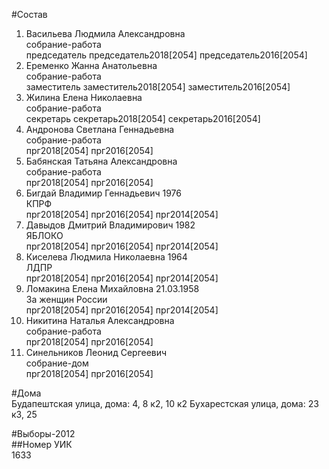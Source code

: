 #Состав  
1. Васильева Людмила Александровна  
    собрание-работа  
    председатель председатель2018[2054] председатель2016[2054]  
2. Еременко Жанна Анатольевна  
    собрание-работа  
    заместитель заместитель2018[2054] заместитель2016[2054]  
3. Жилина Елена Николаевна  
    собрание-работа  
    секретарь секретарь2018[2054] секретарь2016[2054]  
4. Андронова Светлана Геннадьевна  
    собрание-работа  
    прг2018[2054] прг2016[2054]  
5. Бабянская Татьяна Александровна  
    собрание-работа  
    прг2018[2054] прг2016[2054]  
6. Бигдай Владимир Геннадьевич 1976  
    КПРФ  
    прг2018[2054] прг2016[2054] прг2014[2054]  
7. Давыдов Дмитрий Владимирович 1982  
    ЯБЛОКО  
    прг2018[2054] прг2016[2054] прг2014[2054]  
8. Киселева Людмила Николаевна 1964  
    ЛДПР  
    прг2018[2054] прг2016[2054] прг2014[2054]  
9. Ломакина Елена Михайловна 21.03.1958  
    За женщин России  
    прг2018[2054] прг2016[2054] прг2014[2054]  
10. Никитина Наталья Александровна  
    собрание-работа  
    прг2018[2054] прг2016[2054]  
11. Синельников Леонид Сергеевич  
    собрание-дом  
    прг2018[2054] прг2016[2054]  

#Дома  
Будапештская улица, дома: 4, 8 к2, 10 к2 Бухарестская улица, дома: 23 к3, 25  
  
#Выборы-2012  
##Номер УИК  
1633  

